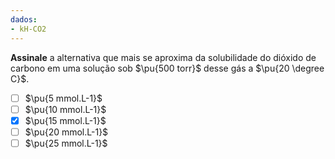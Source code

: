 ```yaml
---
dados:
- kH-CO2
---
```


**Assinale** a alternativa que mais se aproxima da solubilidade do dióxido de carbono em uma solução sob $\pu{500 torr}$ desse gás a $\pu{20 \degree C}$.

- [ ] $\pu{5 mmol.L-1}$
- [ ] $\pu{10 mmol.L-1}$
- [x] $\pu{15 mmol.L-1}$
- [ ] $\pu{20 mmol.L-1}$
- [ ] $\pu{25 mmol.L-1}$
